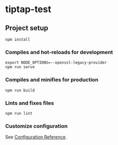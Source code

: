 # tiptap-test

## Project setup
```
npm install
```

### Compiles and hot-reloads for development
```
export NODE_OPTIONS=--openssl-legacy-provider
npm run serve
```

### Compiles and minifies for production
```
npm run build
```

### Lints and fixes files
```
npm run lint
```

### Customize configuration
See [Configuration Reference](https://cli.vuejs.org/config/).
